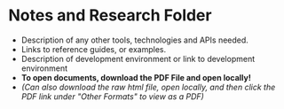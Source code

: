 # Notes and Research Folder

- Description of any other tools, technologies and APIs needed.
- Links to reference guides, or examples.
- Description of development environment or link to development environment
- **To open documents, download the PDF File and open locally!**
- _(Can also download the raw html file, open locally, and then click the PDF link under "Other Formats" to view as a PDF)_
